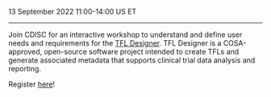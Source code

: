 13 September 2022  11:00-14:00 US ET

---

Join CDISC for an interactive workshop to understand and define user needs and requirements for the [TFL Designer](https://cosa.cdisc.org/directory/tflDesigner). TFL Designer is a COSA-approved, open-source software project intended to create TFLs and generate associated metadata that supports clinical trial data analysis and reporting.

Register [here](https://cdisc.zoom.us/webinar/register/WN__4u86BaeQImcA-U5tJ1pyQ)!